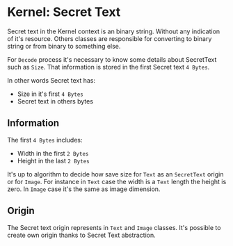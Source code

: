 Kernel: Secret Text
===================

Secret text in the Kernel context is an binary string. Without any indication of it's resource.
Others classes are responsible for converting to binary string or from binary to something else.
 
For ``Decode`` process it's necessary to know some details about SecretText such as ``Size``.
That information is stored in the first Secret text ``4 Bytes``.

In other words Secret text has:

* Size in it's first ``4 Bytes``
* Secret text in others bytes

Information
-----------

The first ``4 Bytes`` includes:

* Width in the first ``2 Bytes``
* Height in the last ``2 Bytes``

It's up to algorithm to decide how save size for ``Text`` as an ``SecretText`` origin or for ``Image``.
For instance in ``Text`` case the width is a ``Text`` length the height is zero. In ``Image`` case it's the same as image dimension.

Origin
------

The Secret text origin represents in ``Text`` and ``Image`` classes.
It's possible to create own origin thanks to Secret Text abstraction.
